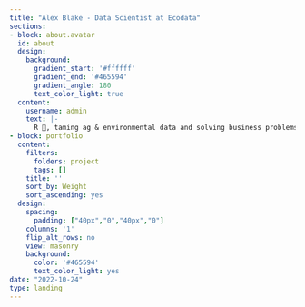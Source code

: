 ```yaml
---
title: "Alex Blake - Data Scientist at Ecodata"
sections:
- block: about.avatar
  id: about
  design:
    background:
      gradient_start: '#ffffff'
      gradient_end: '#465594'
      gradient_angle: 180
      text_color_light: true
  content:
    username: admin
    text: |-
      R 🧙, taming ag & environmental data and solving business problems with models and sexy visuals.
- block: portfolio
  content:
    filters:
      folders: project
      tags: []
    title: ''
    sort_by: Weight
    sort_ascending: yes
  design:
    spacing:
      padding: ["40px","0","40px","0"]
    columns: '1'
    flip_alt_rows: no
    view: masonry
    background:
      color: '#465594'
      text_color_light: yes
date: "2022-10-24"
type: landing
---
```

